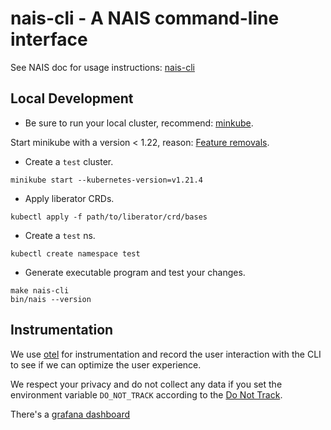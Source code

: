 # nais-cli - A NAIS command-line interface

See NAIS doc for usage instructions: [nais-cli](https://docs.nais.io/how-to-guides/nais-cli/install/)

## Local Development

- Be sure to run your local cluster, recommend: [minkube](https://minikube.sigs.k8s.io/docs/start/).

Start minikube with a version < 1.22,
reason: [Feature removals](https://kubernetes.io/blog/2021/07/14/upcoming-changes-in-kubernetes-1-22/).

- Create a `test` cluster.

```
minikube start --kubernetes-version=v1.21.4
```

- Apply liberator CRDs.

```
kubectl apply -f path/to/liberator/crd/bases
```

- Create a `test` ns.

```
kubectl create namespace test
```

- Generate executable program and test your changes.

```
make nais-cli
bin/nais --version
```

## Instrumentation

We use [otel](https://opentelemetry.io) for instrumentation and record the user interaction with the CLI to see if we can
optimize the user experience.

We respect your privacy and do not collect any data if you set the environment variable `DO_NOT_TRACK`
according to the [Do Not Track](https://consoledonottrack.com).

There's a [grafana dashboard](https://monitoring.nais.io/d/ce2c9sehbbbwgd/nais-cli?orgId=1&from=now-24h&to=now)
